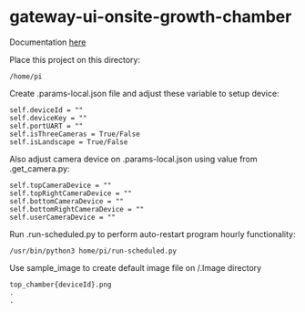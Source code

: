 # gateway-ui-onsite-growth-chamber

Documentation [here](https://docs.google.com/document/d/14_6l-3nRShH518GohGLufQKyqBomQMMn8HKurVXmP8Q/edit?usp=sharing)

Place this project on this directory:

```
/home/pi
```

Create .params-local.json file and adjust these variable to setup device:

```
self.deviceId = ""
self.deviceKey = ""
self.portUART = ""
self.isThreeCameras = True/False
self.isLandscape = True/False
```

Also adjust camera device on .params-local.json using value from .get_camera.py:

```
self.topCameraDevice = ""
self.topRightCameraDevice = ""
self.bottomCameraDevice = ""
self.bottomRightCameraDevice = ""
self.userCameraDevice = ""
```

Run .run-scheduled.py to perform auto-restart program hourly functionality:

```
/usr/bin/python3 home/pi/run-scheduled.py
```

Use sample_image to create default image file on /.Image directory

```
top_chamber{deviceId}.png
.
.
```
